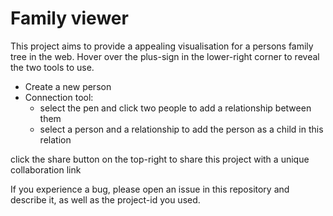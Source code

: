 # Family viewer

This project aims to provide a appealing visualisation for a persons family tree in the web.
Hover over the plus-sign in the lower-right corner to reveal the two tools to use.
- Create a new person
- Connection tool:
  - select the pen and click two people to add a relationship between them
  - select a person and a relationship to add the person as a child in this relation

click the share button on the top-right to share this project with a unique collaboration link

If you experience a bug, please open an issue in this repository and describe it, as well as the project-id you used.